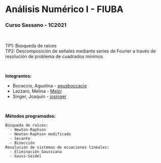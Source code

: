 # Análisis Numérico I - FIUBA
### Curso Sassano - 1C2021  
<br/>

TP1: Búsqueda de raíces  
TP2: Descomposición de señales mediante series de Fourier a través de resolución de problema de cuadrados mínimos 

<br/>

**Integrantes:**
- Bocaccio, Agustina - [agusboccacio](https://github.com/agusbocaccio)
- Lazzaro, Melina - [Melzr](https://github.com/Melzr)
- Singer, Joaquín - [josinger](https://github.com/josinger)

<br/>

**Métodos programados:**
    
    Búsqueda de raíces:
      - Newton-Raphson
      - Newton-Raphson modificado
      - Secante
      - Bisección
    Resolución de sistemas de ecuaciones lineales: 
      - Eliminación Gaussiana
      - Gauss-Seidel  

